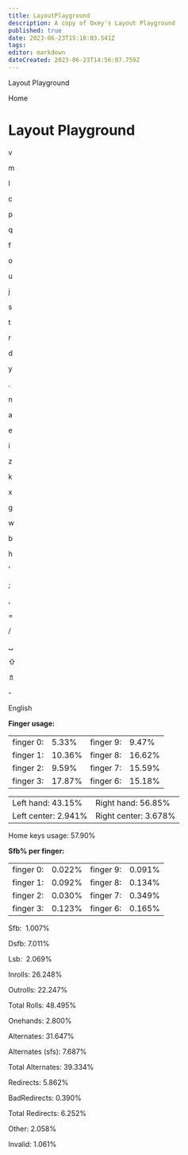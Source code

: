 ```yaml
---
title: LayoutPlayground
description: A copy of Oxey's Layout Playground
published: true
date: 2023-06-23T15:18:03.541Z
tags: 
editor: markdown
dateCreated: 2023-06-23T14:56:07.759Z
---
```


 Layout Playground      

Home

[](../index.html)

# Layout Playground

v

m

l

c

p

q

f

o

u

j

s

t

r

d

y

.

n

a

e

i

z

k

x

g

w

b

h

'

;

,

\=

/

␣

⇧

⇯

\-

English

**Finger usage:**

|     |     |     |     |
| --- | --- | --- | --- |
| finger 0: | 5.33% | finger 9: | 9.47% |
| finger 1: | 10.36% | finger 8: | 16.62% |
| finger 2: | 9.59% | finger 7: | 15.59% |
| finger 3: | 17.87% | finger 6: | 15.18% |

|     |     |
| --- | --- |
| Left hand: 43.15% | Right hand: 56.85% |
| Left center: 2.941% | Right center: 3.678% |

Home keys usage: 57.90%

**Sfb% per finger:**

|     |     |     |     |
| --- | --- | --- | --- |
| finger 0: | 0.022% | finger 9: | 0.091% |
| finger 1: | 0.092% | finger 8: | 0.134% |
| finger 2: | 0.030% | finger 7: | 0.349% |
| finger 3: | 0.123% | finger 6: | 0.165% |

Sfb:  1.007%

Dsfb: 7.011%

Lsb:  2.069%

Inrolls: 26.248%

Outrolls: 22.247%

Total Rolls: 48.495%

Onehands: 2.800%

Alternates: 31.647%

Alternates (sfs): 7.687%

Total Alternates: 39.334%

Redirects: 5.862%

BadRedirects: 0.390%

Total Redirects: 6.252%

Other: 2.058%

Invalid: 1.061%